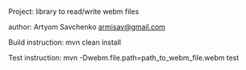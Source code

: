 Project: library to read/write webm files

author: Artyom Savchenko armisav@gmail.com

Build instruction: mvn clean install

Test instruction: mvn -Dwebm.file.path=path_to_webm_file.webm test
